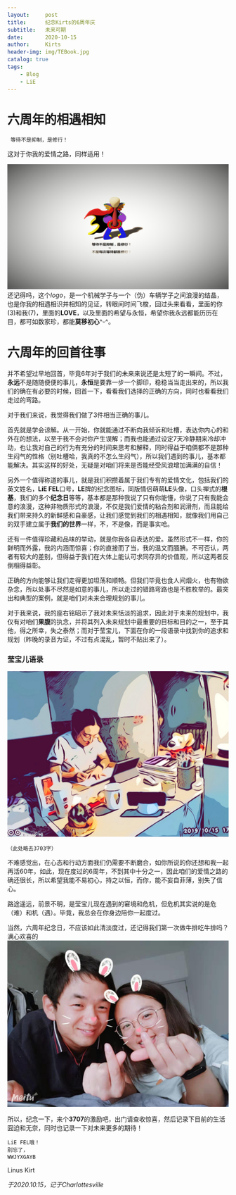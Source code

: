 ```yaml
---
layout:     post
title:      纪念Kirts的6周年庆
subtitle:   未来可期
date:       2020-10-15
author:     Kirts
header-img: img/TEBook.jpg
catalog: true
tags:
    - Blog
    - LiE
---
```


# 六周年的相遇相知

```
 等待不是抑制，是修行！
```
 
这对于你我的爱情之路，同样适用！


![LiE FEL logo](https://raw.githubusercontent.com/linuskirt/ipic/master/700Linus/LiEFEL_bg2.png)
还记得吗，这个*logo*，是一个机械学子与一个（伪）车辆学子之间浪漫的结晶，也是你我的相遇相识并相知的见证，转眼间时间飞梭，回过头来看看，里面的你(3)和我(7)，里面的**LOVE**，以及里面的希望与永恒，希望你我永远都能历历在目，都可如数家珍，都能**莫移初心**^-^。

# 六周年的回首往事

并不希望过早地回首，毕竟6年对于我们的未来来说还是太短了的一瞬间。不过，**永远**不是随随便便的事儿，**永恒**是要靠一步一个脚印，稳稳当当走出来的，所以我们的确在有必要的时候，回首一下，看看我们选择的正确的方向，同时也看看我们走过的弯路。

对于我们来说，我觉得我们做了3件相当正确的事儿。

首先就是学会谅解。从一开始，你就能通过不断向我倾诉和吐槽，表达你内心的和外在的想法，以至于我不会对你产生误解；而我也能通过设定7天冷静期来冷却冲动，也让我对自己的行为有充分的时间来思考和解释，同时得益于咱俩都不是那种生闷气的性格（别吐槽哈，我真的不怎么生闷气），所以我们遇到的事儿，基本都能解决。其实这样的好处，无疑是对咱们将来是否能经受风浪增加满满的自信！

另外一个值得称道的事儿，就是我们积攒着属于我们专有的爱情文化，包括我们的英文姓名，**LiE FEL**口号，**LE**牌的纪念图标，同版情侣萌萌**LE**头像，口头禅式的**根基**，我们的多个**纪念日**等等，基本都是那种我说了只有你能懂，你说了只有我能会意的浪漫，这种非物质形式的浪漫，不仅是我们爱情的粘合剂和润滑剂，而且能给我们带来持久的新鲜感和自豪感，让我们感觉到我们的相遇相知，就像我们用自己的双手建立属于**我们的世界**一样，不，不是像，而是事实哈。

还有一件值得珍藏和品味的举动，就是你我各自表达的爱。虽然形式不一样，你的鲜明而外露，我的内涵而惊喜；你的直接而了当，我的温文而腼腆。不可否认，两者有较大的差别，但得益于我们在大体上能认可求同存异的价值观，所以这两者反倒相得益彰。

正确的方向能够让我们走得更加坦荡和顺畅。但我们毕竟也食人间烟火，也有物欲杂念，所以处事不尽然是如意的事儿，所以走过的错路弯路也是不胜枚举的。最突出和典型的案例，就是咱们对未来合理规划的事儿。

对于我来说，我的座右铭昭示了我对未来恬淡的追求，因此对于未来的规划中，我仅有对咱们**果腹**的执念，并将其列入未来规划中最重要的目标和目的之一，至于其他，得之所幸，失之泰然；而对于莹宝儿，下面在你的一段语录中找到你的追求和规划（昨晚的录音为证，不过有点混乱，暂时不贴出来了）。

### 莹宝儿语录

![LiE FEL logo](https://raw.githubusercontent.com/linuskirt/ipic/master/700Linus/iEddy_s.png)
```
（此处略去3703字）
```
不难感觉出，在心态和行动方面我们仍需要不断磨合，如你所说的你还想和我一起再活60年，如此，现在度过的6周年，不到其中十分之一，因此咱们的爱情之路的确还很长，所以希望我能不易初心，持之以恒，而你，能不妄自菲薄，别失了信心。

路途遥远，前景不明，是莹宝儿现在遇到的窘境和危机，但危机其实说的是危（难）和机（遇）。毕竟，我总会在你身边陪你一起度过。

当然，六周年纪念日，不应该如此清淡度过，还记得我们第一次做牛排吃牛排吗？满心欢喜的
![LiE FEL logo](https://raw.githubusercontent.com/linuskirt/ipic/master/700Linus/LiEFEL_rabbit.png)

所以，纪念一下，来个**3707**的激励吧，出门请查收惊喜，然后记录下目前的生活囧迫和无奈，同时也记录一下对未来更多的期待！

```
LiE FEL哦！
别忘了，
WWJYXGAYB
```

Linus Kirt

*于2020.10.15，记于Charlottesville*
